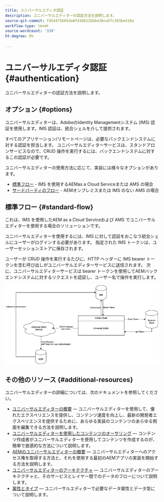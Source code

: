 ```yaml
---
title: ユニバーサルエディタ認証
description: ユニバーサルエディターの認証方法を説明します。
source-git-commit: f454475b65da8f410812bbbe30ca5fc393be410a
workflow-type: tm+mt
source-wordcount: '339'
ht-degree: 0%

---
```



# ユニバーサルエディタ認証 {#authentication}

ユニバーサルエディターの認証方法を説明します。

## オプション {#options}

ユニバーサルエディターは、AdobeのIdentity Managementシステム (IMS) 認証を使用します。IMS 認証は、統合シェルを介して提供されます。

すべてのアプリケーション/リモートページは、必要なバックエンドシステムに対する認証を担当します。 ユニバーサルエディターサービスは、スタンドアロンサービスなので、CRUD 操作を実行するには、バックエンドシステムに対するこの認証が必要です。

ユニバーサルエディターの使用方法に応じて、実装には様々なオプションがあります。

* [標準フロー](#standard-flow) - IMS を使用するAEMas a Cloud Serviceまたは AMS の場合
* [サードパーティのフロー](#third-party-flow) - AEMオンプレミスまたは IMS のない AMS の場合

## 標準フロー {#standard-flow}

これは、IMS を使用したAEM as a Cloud Serviceおよび AMS でユニバーサルエディターを使用する場合のソリューションです。

ユニバーサルエディターを使用するには、IMS に対して認証をおこなう統合シェルにユーザーがログインする必要があります。 指定された IMS トークンは、ユーザーセッションストアに保存されます。

ユーザーが CRUD 操作を実行するたびに、HTTP ヘッダーに IMS bearer トークンを含む呼び出しがユニバーサルエディターサービスに送信されます。 次に、ユニバーサルエディターサービスは bearer トークンを使用してAEMバックエンドシステムに対するリクエストを認証し、ユーザー名で操作を実行します。

![標準認証フロー](assets/standard-flow.png)

## その他のリソース {#additional-resources}

ユニバーサルエディターの詳細については、次のドキュメントを参照してください。

* [ユニバーサルエディターの概要](introduction.md)  — ユニバーサルエディターを使用して、優れたエクスペリエンスを提供し、コンテンツ速度を向上し、最新の開発者エクスペリエンスを提供するために、あらゆる実装のコンテンツのあらゆる側面を編集できる方法を説明します。
* [ユニバーサルエディターを使用したコンテンツのオーサリング](authoring.md)  — コンテンツ作成者がユニバーサルエディターを使用してコンテンツを作成するのが、簡単で直感的な方法について説明します。
* [AEMのユニバーサルエディターの概要](getting-started.md)  — ユニバーサルエディターへのアクセス権を取得する方法と、それを使用する最初のAEMアプリの実装を開始する方法を説明します。
* [ユニバーサルエディターのアーキテクチャ](architecture.md)  — ユニバーサルエディターのアーキテクチャと、そのサービスとレイヤー間でのデータのフローについて説明します。
* [属性とタイプ](attributes-types.md)  — ユニバーサルエディターで必要なデータ属性とデータ型について説明します。
